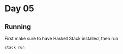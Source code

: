 # Day 05

## Running

First make sure to have Haskell Stack installed, then run

```bash
stack run
```
